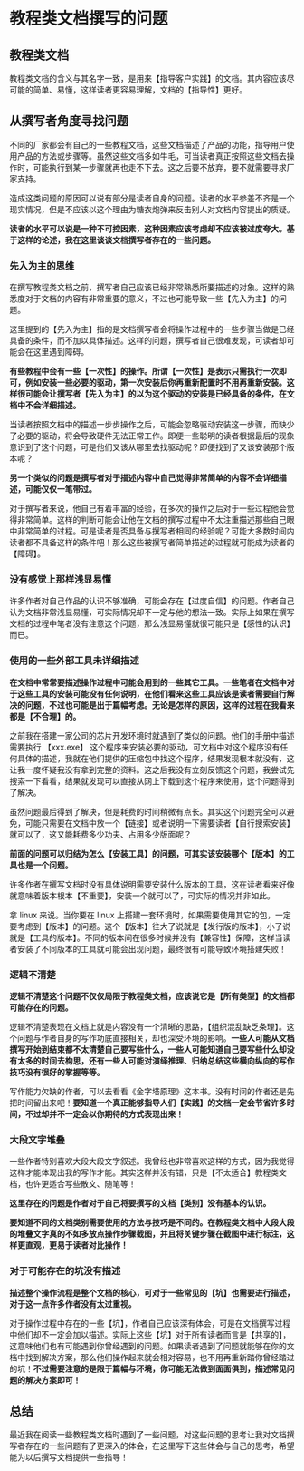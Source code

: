 # 教程类文档撰写的问题
## 教程类文档
教程类文档的含义与其名字一致，是用来【指导客户实践】的文档。其内容应该尽可能的简单、易懂，这样读者更容易理解，文档的【指导性】更好。

## 从撰写者角度寻找问题
不同的厂家都会有自己的一些教程文档，这些文档描述了产品的功能，指导用户使用产品的方法或步骤等。虽然这些文档多如牛毛，可当读者真正按照这些文档去操作时，可能执行到某一步骤就再也走不下去。这之后要不放弃，要不就需要寻求厂家支持。

造成这类问题的原因可以说有部分是读者自身的问题。读者的水平参差不齐是一个现实情况，但是不应该以这个理由为糖衣炮弹来反击别人对文档内容提出的质疑。

**读者的水平可以说是一种不可控因素，这种因素应该考虑却不应该被过度夸大。基于这样的论述，我在这里谈谈文档撰写者存在的一些问题。**

### 先入为主的思维
在撰写教程类文档之前，撰写者自己应该已经非常熟悉所要描述的对象。这样的熟悉度对于文档的内容有非常重要的意义，不过也可能导致一些【先入为主】的问题。

这里提到的【先入为主】指的是文档撰写者会将操作过程中的一些步骤当做是已经具备的条件，而不加以具体描述。这样的问题，撰写者自己很难发现，可读者却可能会在这里遇到障碍。

**有些教程中会有一些【一次性】的操作。所谓【一次性】是表示只需执行一次即可，例如安装一些必要的驱动，第一次安装后你再重新配置时不用再重新安装。这样很可能会让撰写者【先入为主】的以为这个驱动的安装是已经具备的条件，在文档中不会详细描述。**

当读者按照文档中的描述一步步操作之后，可能会忽略驱动安装这一步骤，而缺少了必要的驱动，将会导致硬件无法正常工作。即便一些聪明的读者根据最后的现象意识到了这个问题，可是他们又该从哪里去找驱动呢？即便找到了又该安装那个版本呢？

**另一个类似的问题是撰写者对于描述内容中自己觉得非常简单的内容不会详细描述，可能仅仅一笔带过。**

对于撰写者来说，他自己有着丰富的经验，在多次的操作之后对于一些过程他会觉得非常简单。这样的判断可能会让他在文档的撰写过程中不太注重描述那些自己眼中非常简单的过程。可是读者是否具备与撰写者相同的经验呢？可能大多数时间内读者都不具备这样的条件吧！那么这些被撰写者简单描述的过程就可能成为读者的【障碍】。

### 没有感觉上那样浅显易懂
许多作者对自己作品的认识不够准确，可能会存在【过度自信】的问题。作者自己认为文档非常浅显易懂，可实际情况却不一定与他的想法一致。实际上如果在撰写文档的过程中笔者没有注意这个问题，那么浅显易懂就很可能只是【感性的认识】而已。

### 使用的一些外部工具未详细描述
**在文档中常常要描述操作过程中可能会用到的一些其它工具。一些笔者在文档中对于这些工具的安装可能没有任何说明，在他们看来这些工具应该是读者需要自行解决的问题，不过也可能是出于篇幅考虑。无论是怎样的原因，这样的过程在我看来都是【不合理】的。**

之前我在搭建一家公司的芯片开发环境时就遇到了类似的问题。他们的手册中描述需要执行 【xxx.exe】 这个程序来安装必要的驱动，可文档中对这个程序没有任何具体的描述，我就在他们提供的压缩包中找这个程序，结果发现根本就没有，这让我一度怀疑我没有拿到完整的资料。这之后我没有立刻反馈这个问题，我尝试先搜索一下看看，结果就发现可以直接从网上下载到这个程序来使用，这个问题得到了解决。

虽然问题最后得到了解决，但是耗费的时间稍微有点长。其实这个问题完全可以避免，可能只需要在文档中放一个【链接】或者说明一下需要读者【自行搜索安装】就可以了，这又能耗费多少功夫、占用多少版面呢？

**前面的问题可以归结为怎么【安装工具】的问题，可其实该安装哪个【版本】的工具也是一个问题。**

许多作者在撰写文档时没有具体说明需要安装什么版本的工具，这在读者看来好像就意味着版本根本【不重要】，安装一个就可以了，可实际的情况并非如此。

拿 linux 来说。当你要在 linux 上搭建一套环境时，如果需要使用其它的包，一定要考虑到【版本】的问题。这个【版本】往大了说就是【发行版的版本】，小了说就是【工具的版本】。不同的版本间在很多时候并没有【兼容性】保障，这样当读者安装了不同版本的工具就可能会出现问题，最终很有可能导致环境搭建失败！

### 逻辑不清楚
**逻辑不清楚这个问题不仅仅局限于教程类文档，应该说它是【所有类型】的文档都可能存在的问题。**

逻辑不清楚表现在文档上就是内容没有一个清晰的思路，【组织混乱缺乏条理】。这个问题与作者自身的写作功底直接相关，却也深受环境的影响。**一些人可能从文档撰写开始到结束都不太清楚自己要写些什么，一些人可能知道自己要写些什么却没有太多的时间去构思，还有一些人可能对演绎推理、归纳总结这些横向纵向的写作技巧没有很好的掌握等等。**

写作能力欠缺的作者，可以去看看《金字塔原理》这本书。没有时间的作者还是先把时间留出来吧！**要知道一个真正能够指导人们【实践】的文档一定会节省许多时间，不过却并不一定会以你期待的方式表现出来！**

### 大段文字堆叠
一些作者特别喜欢大段大段文字叙述。我曾经也非常喜欢这样的方式，因为我觉得这样才能体现出我的写作才能。其实这样并没有错，只是【不太适合】教程类文档，也许更适合写些散文、随笔等！

**这里存在的问题是作者对于自己将要撰写的文档【类别】没有基本的认识。**

**要知道不同的文档类别需要使用的方法与技巧是不同的。在教程类文档中大段大段的堆叠文字真的不如多放点操作步骤截图，并且将关键步骤在截图中进行标注，这样更直观，更易于读者对比操作！**

### 对于可能存在的坑没有描述
**描述整个操作流程是整个文档的核心，可对于一些常见的【坑】也需要进行描述，对于这一点许多作者没有太过重视。**

对于操作过程中存在的一些【坑】，作者自己应该深有体会，可是在文档撰写过程中他们却不一定会加以描述。实际上这些【坑】对于所有读者而言是【共享的】，这意味他们也有可能遇到你曾经遇到的问题。如果读者遇到了问题就能够在你的文档中找到解决方案，那么他们操作起来就会相对容易，也不用再重新踏你曾经踏过的坑！**不过需要注意的是限于篇幅与环境，你可能无法做到面面俱到，描述常见问题的解决方案即可！**

## 总结
最近我在阅读一些教程类文档时遇到了一些问题，对这些问题的思考让我对文档撰写者存在的一些问题有了更深入的体会，在这里写下这些体会与自己的思考，希望能为以后撰写文档提供一些指导！


